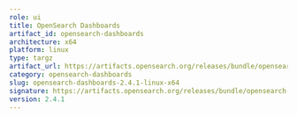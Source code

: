 ```yaml
---
role: ui
title: OpenSearch Dashboards
artifact_id: opensearch-dashboards
architecture: x64
platform: linux
type: targz
artifact_url: https://artifacts.opensearch.org/releases/bundle/opensearch-dashboards/2.4.1/opensearch-dashboards-2.4.1-linux-x64.tar.gz
category: opensearch-dashboards
slug: opensearch-dashboards-2.4.1-linux-x64
signature: https://artifacts.opensearch.org/releases/bundle/opensearch-dashboards/2.4.1/opensearch-dashboards-2.4.1-linux-x64.tar.gz.sig
version: 2.4.1
---
```



